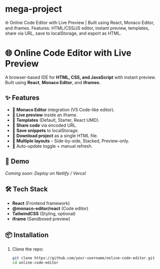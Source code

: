 # mega-project
🌐 Online Code Editor with Live Preview | Built using React, Monaco Editor, and iframes.  Features: HTML/CSS/JS editor, instant preview, templates, share via URL, save to localStorage, and export as HTML.
# 🌐 Online Code Editor with Live Preview

A browser-based IDE for **HTML, CSS, and JavaScript** with instant preview.  
Built using **React**, **Monaco Editor**, and **iframes**.

## ✨ Features
- 🔹 **Monaco Editor** integration (VS Code-like editor).
- 🔹 **Live preview** inside an iframe.
- 🔹 **Templates** (Default, Starter, React UMD).
- 🔹 **Share code** via encoded URL.
- 🔹 **Save snippets** to localStorage.
- 🔹 **Download project** as a single HTML file.
- 🔹 **Multiple layouts** – Side-by-side, Stacked, Preview-only.
- 🔹 Auto-update toggle + manual refresh.

## 🚀 Demo
_Coming soon: Deploy on Netlify / Vercel_

## 🛠️ Tech Stack
- **React** (Frontend framework)
- **@monaco-editor/react** (Code editor)
- **TailwindCSS** (Styling, optional)
- **iframe** (Sandboxed preview)

## 📦 Installation
1. Clone the repo:
   ```bash
   git clone https://github.com/your-username/online-code-editor.git
   cd online-code-editor
